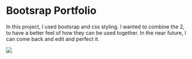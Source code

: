 # Bootsrap Portfolio

In this project, I used bootsrap and css styling. I wanted to combine
the 2, to have a better feel of how they can be used together. In the near
future, I can come back and edit and perfect it.

![](image.png)